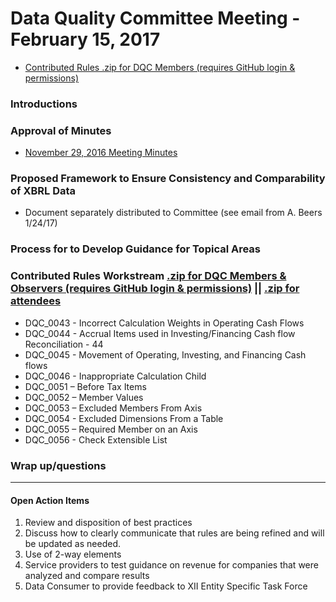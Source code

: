 # Data Quality Committee Meeting - February 15, 2017
  * [Contributed Rules .zip for DQC Members (requires GitHub login & permissions)](https://github.com/dataqualitycommittee/dqc-review/blob/master/meetings/feb_2017/20170215-DQCfiles.zip?raw=true)

### Introductions 
  
### Approval of Minutes
  * [November 29, 2016 Meeting Minutes](/meetings/feb_2017/MtgNotes09292016.docx?raw=true)

### Proposed Framework to Ensure Consistency and Comparability of XBRL Data 
  * Document separately distributed to Committee (see email from A. Beers 1/24/17)

### Process for to Develop Guidance for Topical Areas

### Contributed Rules Workstream [.zip for DQC Members & Observers (requires GitHub login & permissions)](https://github.com/dataqualitycommittee/dqc-review/blob/master/meetings/feb_2017/20170215-DQCfiles.zip?raw=true) || [.zip for attendees](/documentation/blob/master/meetings/feb_2017/20170215-DQCruleforms.zip?raw=true)
  * DQC_0043 - Incorrect Calculation Weights in Operating Cash Flows
  * DQC_0044 - Accrual Items used in Investing/Financing Cash flow Reconciliation - 44
  * DQC_0045 - Movement of Operating, Investing, and Financing Cash flows
  * DQC_0046 - Inappropriate Calculation Child
  * DQC_0051 – Before Tax Items
  * DQC_0052 – Member Values
  * DQC_0053 – Excluded Members From Axis
  * DQC_0054 - Excluded Dimensions From a Table
  * DQC_0055 – Required Member on an Axis
  * DQC_0056 - Check Extensible List
  
### Wrap up/questions

______________________

#### Open Action Items

1. Review and disposition of best practices
2. Discuss how to clearly communicate that rules are being refined and will be updated as needed.
3. Use of 2-way elements
4. Service providers to test guidance on revenue for companies that were analyzed and compare results
5. Data Consumer to provide feedback to XII Entity Specific Task Force
